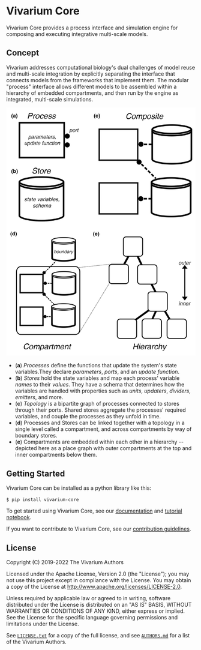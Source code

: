 # Vivarium Core

Vivarium Core provides a process interface and simulation engine for
composing and executing integrative multi-scale models.

## Concept

Vivarium addresses computational biology's dual challenges of model
reuse and multi-scale integration by explicitly separating the interface
that connects models from the frameworks that implement them.  The
modular "process" interface allows different models to be assembled
within a hierarchy of embedded compartments, and then run by the engine
as integrated, multi-scale simulations.

![vivarium](doc/_static/interface.png)

* (**a**) *Processes* define the functions that update the system's
  state variables.They declare *parameters*, *ports*, and an *update
  function*.
* (**b**) *Stores* hold the state variables and map each process'
  variable *names* to their *values*.  They have a schema that
  determines how the variables are handled with properties such as
  *units*, *updaters*, *dividers*, *emitters*, and more.
* (**c**) *Topology* is a bipartite graph of processes connected to
  stores through their ports.  Shared stores aggregate the processes'
  required variables, and couple the processes as they unfold in time.
* (**d**) Processes and Stores can be linked together with a topology in
  a single level called a compartment, and across compartments by way of
  boundary stores.
* (**e**) Compartments are embedded within each other in a hierarchy --
  depicted here as a place graph with outer compartments at the top and
  inner compartments below them.

## Getting Started

Vivarium Core can be installed as a python library like this:

```console
$ pip install vivarium-core
```

To get started using Vivarium Core, see our
[documentation](https://vivarium-core.readthedocs.io/en/latest/getting_started.html)
and [tutorial
notebook](https://vivarium-core.readthedocs.io/en/latest/tutorials.html).

If you want to contribute to Vivarium Core, see our [contribution
guidelines](CONTRIBUTING.md).

## License

Copyright (C) 2019-2022 The Vivarium Authors

Licensed under the Apache License, Version 2.0 (the "License"); you may
not use this project except in compliance with the License. You may
obtain a copy of the License at
http://www.apache.org/licenses/LICENSE-2.0.

Unless required by applicable law or agreed to in writing, software
distributed under the License is distributed on an "AS IS" BASIS,
WITHOUT WARRANTIES OR CONDITIONS OF ANY KIND, either express or implied.
See the License for the specific language governing permissions and
limitations under the License.

See [`LICENSE.txt`](LICENSE.txt) for a copy of the full license, and see
[`AUTHORS.md`](AUTHORS.md) for a list of the Vivarium Authors.
